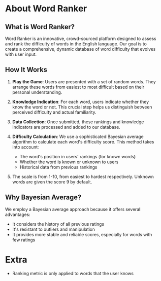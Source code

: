 # About Word Ranker

## What is Word Ranker?

Word Ranker is an innovative, crowd-sourced platform designed to assess and rank the difficulty of words in the English language. Our goal is to create a comprehensive, dynamic database of word difficulty that evolves with user input.

## How It Works

1. **Play the Game**: Users are presented with a set of random words. They arrange these words from easiest to most difficult based on their personal understanding.

2. **Knowledge Indication**: For each word, users indicate whether they know the word or not. This crucial step helps us distinguish between perceived difficulty and actual familiarity.

3. **Data Collection**: Once submitted, these rankings and knowledge indicators are processed and added to our database.

4. **Difficulty Calculation**: We use a sophisticated Bayesian average algorithm to calculate each word's difficulty score. This method takes into account:

   - The word's position in users' rankings (for known words)
   - Whether the word is known or unknown to users
   - Historical data from previous rankings

5. The scale is from 1-10, from easiest to hardest respectively. Unknown words are given the score 9 by default.

## Why Bayesian Average?

We employ a Bayesian average approach because it offers several advantages:

- It considers the history of all previous ratings
- It's resistant to outliers and manipulation
- It provides more stable and reliable scores, especially for words with few ratings

# Extra

- Ranking metric is only applied to words that the user knows
